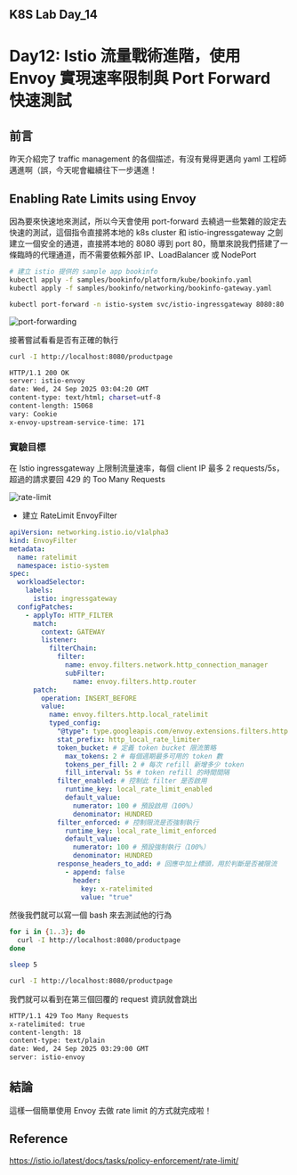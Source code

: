 ## K8S Lab Day_14

# Day12: Istio 流量戰術進階，使用 Envoy 實現速率限制與 Port Forward 快速測試

## 前言

昨天介紹完了 traffic management 的各個描述，有沒有覺得更邁向 yaml 工程師邁進啊（誤，今天呢會繼續往下一步邁進！

## Enabling Rate Limits using Envoy

因為要來快速地來測試，所以今天會使用 port-forward 去繞過一些繁雜的設定去快速的測試，這個指令直接將本地的 k8s cluster 和 istio-ingressgateway 之劍建立一個安全的通道，直接將本地的 8080 導到 port 80，簡單來說我們搭建了一條臨時的代理通道，而不需要依賴外部 IP、LoadBalancer 或 NodePort

```bash
# 建立 istio 提供的 sample app bookinfo
kubectl apply -f samples/bookinfo/platform/kube/bookinfo.yaml
kubectl apply -f samples/bookinfo/networking/bookinfo-gateway.yaml
```

```bash
kubectl port-forward -n istio-system svc/istio-ingressgateway 8080:80
```

![port-forwarding](https://github.com/user-attachments/assets/94bdd4e6-798b-4d25-8c46-6078bb0d79a9)

接著嘗試看看是否有正確的執行

```bash
curl -I http://localhost:8080/productpage
```

```bash
HTTP/1.1 200 OK
server: istio-envoy
date: Wed, 24 Sep 2025 03:04:20 GMT
content-type: text/html; charset=utf-8
content-length: 15068
vary: Cookie
x-envoy-upstream-service-time: 171
```

### 實驗目標

在 Istio ingressgateway 上限制流量速率，每個 client IP 最多 2 requests/5s，超過的請求要回 429 的 Too Many Requests

![rate-limit](https://github.com/user-attachments/assets/f4ac7393-36ea-424c-a4ca-8bb6ce6bb687)

- 建立 RateLimit EnvoyFilter

```yaml
apiVersion: networking.istio.io/v1alpha3
kind: EnvoyFilter
metadata:
  name: ratelimit
  namespace: istio-system
spec:
  workloadSelector:
    labels:
      istio: ingressgateway
  configPatches:
    - applyTo: HTTP_FILTER
      match:
        context: GATEWAY
        listener:
          filterChain:
            filter:
              name: envoy.filters.network.http_connection_manager
              subFilter:
                name: envoy.filters.http.router
      patch:
        operation: INSERT_BEFORE
        value:
          name: envoy.filters.http.local_ratelimit
          typed_config:
            "@type": type.googleapis.com/envoy.extensions.filters.http.local_ratelimit.v3.LocalRateLimit
            stat_prefix: http_local_rate_limiter
            token_bucket: # 定義 token bucket 限流策略
              max_tokens: 2 # 每個週期最多可用的 token 數
              tokens_per_fill: 2 # 每次 refill 新增多少 token
              fill_interval: 5s # token refill 的時間間隔
            filter_enabled: # 控制此 filter 是否啟用
              runtime_key: local_rate_limit_enabled
              default_value:
                numerator: 100 # 預設啟用（100%）
                denominator: HUNDRED
            filter_enforced: # 控制限流是否強制執行
              runtime_key: local_rate_limit_enforced
              default_value:
                numerator: 100 # 預設強制執行（100%）
                denominator: HUNDRED
            response_headers_to_add: # 回應中加上標頭，用於判斷是否被限流
              - append: false
                header:
                  key: x-ratelimited
                  value: "true"
```

然後我們就可以寫一個 bash 來去測試他的行為

```bash
for i in {1..3}; do
  curl -I http://localhost:8080/productpage
done

sleep 5

curl -I http://localhost:8080/productpage
```

我們就可以看到在第三個回覆的 request 資訊就會跳出

```bash
HTTP/1.1 429 Too Many Requests
x-ratelimited: true
content-length: 18
content-type: text/plain
date: Wed, 24 Sep 2025 03:29:00 GMT
server: istio-envoy
```

## 結論

這樣一個簡單使用 Envoy 去做 rate limit 的方式就完成啦！

## Reference

https://istio.io/latest/docs/tasks/policy-enforcement/rate-limit/
